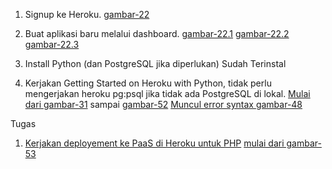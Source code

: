 1. Signup ke Heroku. [gambar-22](https://github.com/XabaraNeanthal/tekn-cloud-computing/blob/master/minggu-03/gambar-22.png)

2. Buat aplikasi baru melalui dashboard. 
[gambar-22.1]()
[gambar-22.2]()
[gambar-22.3]()

3. Install Python (dan PostgreSQL jika diperlukan)
Sudah Terinstal

4. Kerjakan Getting Started on Heroku with Python, tidak perlu mengerjakan heroku pg:psql jika tidak ada PostgreSQL di lokal.
[Mulai dari gambar-31]() sampai [gambar-52]()
[Muncul error syntax gambar-48]()

Tugas
1. [Kerjakan deployement ke PaaS di Heroku untuk PHP](https://github.com/XabaraNeanthal/php-getting-started)
[mulai dari gambar-53]()